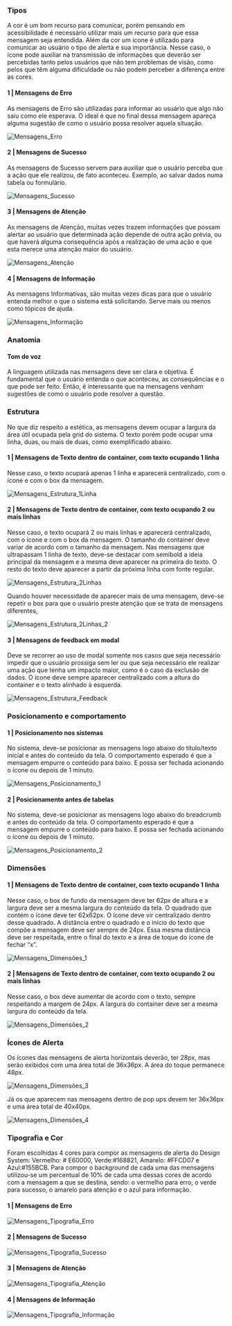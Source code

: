 ### Tipos

A cor é um bom recurso para comunicar, porém pensando em acessibilidade é necessário utilizar mais um recurso para que essa mensagem seja entendida. Além da cor um ícone é utilizado para comunicar ao usuário o tipo de alerta e sua importância. Nesse caso, o ícone pode auxiliar na transmissão de informações que deverão ser percebidas tanto pelos usuários que não tem problemas de visão, como pelos que têm alguma dificuldade ou não podem perceber a diferença entre as cores.

#### 1 | Mensagens de Erro

As mensagens de Erro são utilizadas para informar ao usuário que algo não saiu como ele esperava. O ideal é que no final dessa mensagem apareça alguma sugestão de como o usuário possa resolver aquela situação.

![Mensagens_Erro](/assets/design-system/docs/assets/images/components/mensagens/Mensagens_Erro.png)

#### 2 | Mensagens de Sucesso

As mensagens de Sucesso servem para auxiliar que o usuário perceba que a ação que ele realizou, de fato aconteceu. Exemplo, ao salvar dados numa tabela ou formulário.

![Mensagens_Sucesso](/assets/design-system/docs/assets/images/components/mensagens/Mensagens_Sucesso.png)

#### 3 | Mensagens de Atenção

As mensagens de Atenção, muitas vezes trazem informações que possam alertar ao usuário que determinada ação depende de outra ação prévia, ou que haverá alguma consequência após a realização de uma ação e que esta merece uma atenção maior do usuário.

![Mensagens_Atenção](/assets/design-system/docs/assets/images/components/mensagens/Mensagens_Atenção.png)

#### 4 | Mensagens de Informação

As mensagens Informativas, são muitas vezes dicas para que o usuário entenda melhor o que o sistema está solicitando. Serve mais ou menos como tópicos de ajuda.

![Mensagens_Informação](/assets/design-system/docs/assets/images/components/mensagens/Mensagens_Informação.png)

### Anatomia

#### Tom de voz

A linguagem utilizada nas mensagens deve ser clara e objetiva. É fundamental que o usuário entenda o que aconteceu, as consequências e o que pode ser feito. Então, é interessante que na mensagens venham sugestões de como o usuário pode resolver a questão.

### Estrutura

No que diz respeito a estética, as mensagens devem ocupar a largura da área útil ocupada pela grid do sistema. O texto porém pode ocupar uma linha, duas, ou mais de duas, como exemplificado abaixo.

#### 1 | Mensagens de Texto dentro de container, com texto ocupando 1 linha

Nesse caso, o texto ocupará apenas 1 linha e aparecerá centralizado, com o ícone e com o box da mensagem.

![Mensagens_Estrutura_1Linha](/assets/design-system/docs/assets/images/components/mensagens/Mensagens_Estrutura_1Linha.png)

#### 2 | Mensagens de Texto dentro de container, com texto ocupando 2 ou mais linhas

Nesse caso, o texto ocupará 2 ou mais linhas e aparecerá centralizado, com o ícone e com o box da mensagem. O tamanho do container deve variar de acordo com o tamanho da mensagem. Nas mensagens que ultrapassam 1 linha de texto, deve-se destacar com semibold a ideia principal da mensagem e a mesma deve aparecer na primeira do texto. O resto do texto deve aparecer a partir da próxima linha com fonte regular.

![Mensagens_Estrutura_2Linhas](/assets/design-system/docs/assets/images/components/mensagens/Mensagens_Estrutura_2Linhas.png)

Quando houver necessidade de aparecer mais de uma mensagem, deve-se repetir o box para que o usuário preste atenção que se trata de mensagens diferentes,

![Mensagens_Estrutura_2Linhas_2](/assets/design-system/docs/assets/images/components/mensagens/Mensagens_Estrutura_2Linhas_2.png)

#### 3 | Mensagens de feedback em modal

Deve se recorrer ao uso de modal somente nos casos que seja necessário impedir que o usuário prossiga sem ler ou que seja necessário ele realizar uma ação que tenha um impacto maior, como é o caso da exclusão de dados. O ícone deve sempre aparecer centralizado com a altura do container e o texto alinhado à esquerda.

![Mensagens_Estrutura_Feedback](/assets/design-system/docs/assets/images/components/mensagens/Mensagens_Estrutura_Feedback.png)

### Posicionamento e comportamento

#### 1 | Posicionamento nos sistemas

No sistema, deve-se posicionar as mensagens logo abaixo do título/texto inicial e antes do conteúdo da tela. O comportamento esperado é que a mensagem empurre o conteúdo para baixo. E possa ser fechada acionando o ícone ou depois de 1 minuto.

![Mensagens_Posicionamento_1](/assets/design-system/docs/assets/images/components/mensagens/Mensagens_Posicionamento_1.png)

#### 2 | Posicionamento antes de tabelas

No sistema, deve-se posicionar as mensagens logo abaixo do breadcrumb e antes do conteúdo da tela. O comportamento esperado é que a mensagem empurre o conteúdo para baixo. E possa ser fechada acionando o ícone ou depois de 1 minuto.

![Mensagens_Posicionamento_2](/assets/design-system/docs/assets/images/components/mensagens/Mensagens_Posicionamento_2.png)

### Dimensões

#### 1 | Mensagens de Texto dentro de container, com texto ocupando 1 linha

Nesse caso, o box de fundo da mensagem deve ter 62px de altura e a largura deve ser a mesma largura do conteúdo da tela. O quadrado que contém o ícone deve ter 62x62px. O ícone deve vir centralizado dentro desse quadrado. A distância entre o quadrado e o início do texto que compõe a mensagem deve ser sempre de 24px. Essa mesma distância deve ser respeitada, entre o final do texto e a área de toque do ícone de fechar “x”.

![Mensagens_Dimensões_1](/assets/design-system/docs/assets/images/components/mensagens/Mensagens_Dimensões_1.png)

#### 2 | Mensagens de Texto dentro de container, com texto ocupando 2 ou mais linhas

Nesse caso, o box deve aumentar de acordo com o texto, sempre respeitando a margem de 24px. A largura do container deve ser a mesma largura do conteúdo da tela.

![Mensagens_Dimensões_2](/assets/design-system/docs/assets/images/components/mensagens/Mensagens_Dimensões_2.png)

### Ícones de Alerta

Os ícones das mensagens de alerta horizontais deverão, ter 28px, mas serão exibidos com uma área total de 36x36px. A área do toque permanece 48px.

![Mensagens_Dimensões_3](/assets/design-system/docs/assets/images/components/mensagens/Mensagens_Dimensões_3.png)

Já os que aparecem nas mensagens dentro de pop ups devem ter 36x36px e uma área total de 40x40px.

![Mensagens_Dimensões_4](/assets/design-system/docs/assets/images/components/mensagens/Mensagens_Dimensões_4.png)

### Tipografia e Cor

Foram escolhidas 4 cores para compor as mensagens de alerta do Design System: Vermelho: # E60000, Verde:#168821, Amarelo: #FFCD07 e Azul:#155BCB. Para compor o background de cada uma das mensagens utilizou-se um percentual de 10% de cada uma dessas cores de acordo com a mensagem a que se destina, sendo: o vermelho para erro, o verde para sucesso, o amarelo para atenção e o azul para informação.

#### 1 | Mensagens de Erro

![Mensagens_Tipografia_Erro](/assets/design-system/docs/assets/images/components/mensagens/Mensagens_Tipografia_Erro.png)

#### 2 | Mensagens de Sucesso

![Mensagens_Tipografia_Sucesso](/assets/design-system/docs/assets/images/components/mensagens/Mensagens_Tipografia_Sucesso.png)

#### 3 | Mensagens de Atenção

![Mensagens_Tipografia_Atenção](/assets/design-system/docs/assets/images/components/mensagens/Mensagens_Tipografia_Atenção.png)

#### 4 | Mensagens de Informação

![Mensagens_Tipografia_Informação](/assets/design-system/docs/assets/images/components/mensagens/Mensagens_Tipografia_Informação.png)
